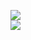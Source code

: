 [![](https://img.shields.io/badge/Made%20With-Github%20Spray-lightgrey.svg?style=for-the-badge&logo=github)](https://github.com/Annihil/github-spray#25657)  
[![](https://i.imgur.com/2DrTn0Z.gif)](https://github.com/Annihil/github-spray)